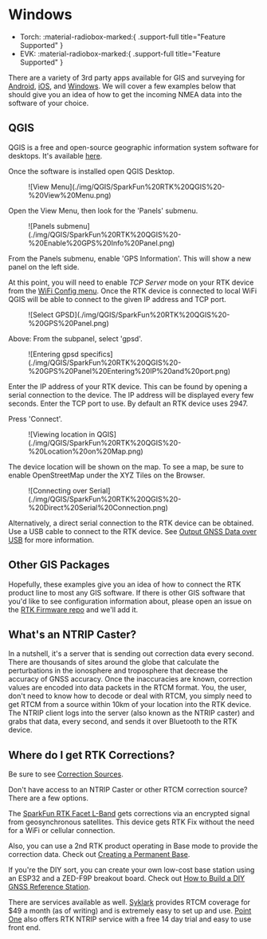 # Windows

<!--
Compatibility Icons
====================================================================================

:material-radiobox-marked:{ .support-full title="Feature Supported" }
:material-radiobox-indeterminate-variant:{ .support-partial title="Feature Partially Supported" }
:material-radiobox-blank:{ .support-none title="Feature Not Supported" }
-->

<div class="grid cards fill" markdown>

- Torch: :material-radiobox-marked:{ .support-full title="Feature Supported" }
- EVK: :material-radiobox-marked:{ .support-full title="Feature Supported" }

</div>

There are a variety of 3rd party apps available for GIS and surveying for [Android](https://docs.sparkfun.com/SparkFun_RTK_Everywhere_Firmware/gis_software_android/), [iOS](https://docs.sparkfun.com/SparkFun_RTK_Everywhere_Firmware/gis_software_ios/), and [Windows](https://docs.sparkfun.com/SparkFun_RTK_Everywhere_Firmware/gis_software_windows/). We will cover a few examples below that should give you an idea of how to get the incoming NMEA data into the software of your choice.

## QGIS

QGIS is a free and open-source geographic information system software for desktops. It's available [here](https://qgis.org/).

Once the software is installed open QGIS Desktop.

<figure markdown>
![View Menu](./img/QGIS/SparkFun%20RTK%20QGIS%20-%20View%20Menu.png)
<figcaption markdown>
</figcaption>
</figure>

Open the View Menu, then look for the 'Panels' submenu.

<figure markdown>
![Panels submenu](./img/QGIS/SparkFun%20RTK%20QGIS%20-%20Enable%20GPS%20Info%20Panel.png)
<figcaption markdown>
</figcaption>
</figure>

From the Panels submenu, enable 'GPS Information'. This will show a new panel on the left side.

At this point, you will need to enable *TCP Server* mode on your RTK device from the [WiFi Config menu](menu_wifi.md). Once the RTK device is connected to local WiFi QGIS will be able to connect to the given IP address and TCP port.

<figure markdown>
![Select GPSD](./img/QGIS/SparkFun%20RTK%20QGIS%20-%20GPS%20Panel.png)
<figcaption markdown>
</figcaption>
</figure>

Above: From the subpanel, select 'gpsd'.

<figure markdown>
![Entering gpsd specifics](./img/QGIS/SparkFun%20RTK%20QGIS%20-%20GPS%20Panel%20Entering%20IP%20and%20port.png)
<figcaption markdown>
</figcaption>
</figure>

Enter the IP address of your RTK device. This can be found by opening a serial connection to the device. The IP address will be displayed every few seconds. Enter the TCP port to use. By default an RTK device uses 2947.

Press 'Connect'.

<figure markdown>
![Viewing location in QGIS](./img/QGIS/SparkFun%20RTK%20QGIS%20-%20Location%20on%20Map.png)
<figcaption markdown>
</figcaption>
</figure>

The device location will be shown on the map. To see a map, be sure to enable OpenStreetMap under the XYZ Tiles on the Browser.

<figure markdown>
![Connecting over Serial](./img/QGIS/SparkFun%20RTK%20QGIS%20-%20Direct%20Serial%20Connection.png)
<figcaption markdown>
</figcaption>
</figure>

Alternatively, a direct serial connection to the RTK device can be obtained. Use a USB cable to connect to the RTK device. See [Output GNSS Data over USB](https://docs.sparkfun.com/SparkFun_RTK_Everywhere_Firmware/menu_ports/#output-gnss-data-over-usb) for more information.

## Other GIS Packages

Hopefully, these examples give you an idea of how to connect the RTK product line to most any GIS software. If there is other GIS software that you'd like to see configuration information about, please open an issue on the [RTK Firmware repo](https://github.com/sparkfun/SparkFun_RTK_Everywhere_Firmware/issues) and we'll add it.

## What's an NTRIP Caster?

In a nutshell, it's a server that is sending out correction data every second. There are thousands of sites around the globe that calculate the perturbations in the ionosphere and troposphere that decrease the accuracy of GNSS accuracy. Once the inaccuracies are known, correction values are encoded into data packets in the RTCM format. You, the user, don't need to know how to decode or deal with RTCM, you simply need to get RTCM from a source within 10km of your location into the RTK device. The NTRIP client logs into the server (also known as the NTRIP caster) and grabs that data, every second, and sends it over Bluetooth to the RTK device.

## Where do I get RTK Corrections?

Be sure to see [Correction Sources](correction_sources.md).

Don't have access to an NTRIP Caster or other RTCM correction source? There are a few options.

The [SparkFun RTK Facet L-Band](https://www.sparkfun.com/products/20000) gets corrections via an encrypted signal from geosynchronous satellites. This device gets RTK Fix without the need for a WiFi or cellular connection.

Also, you can use a 2nd RTK product operating in Base mode to provide the correction data. Check out [Creating a Permanent Base](permanent_base.md).

If you're the DIY sort, you can create your own low-cost base station using an ESP32 and a ZED-F9P breakout board. Check out [How to Build a DIY GNSS Reference Station](https://learn.sparkfun.com/tutorials/how-to-build-a-diy-gnss-reference-station).

There are services available as well. [Syklark](https://www.swiftnav.com/skylark) provides RTCM coverage for $49 a month (as of writing) and is extremely easy to set up and use. [Point One](https://app.pointonenav.com/trial?utm_source=sparkfun) also offers RTK NTRIP service with a free 14 day trial and easy to use front end.
